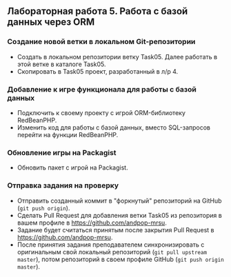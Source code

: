 
##                             Лабораторная работа 5. Работа с базой данных через ORM

### Создание новой ветки в локальном Git-репозитории
* Создать в локальном репозитории ветку Task05. Далее работать в этой ветке в каталоге Task05.
* Скопировать в Task05 проект, разработанный в л/р 4.

### Добавление к игре функционала для работы с базой данных
* Подключить к своему проекту с игрой ORM-библиотеку RedBeanPHP.
* Изменить код для работы с базой данных, вместо SQL-запросов перейти на функции RedBeanPHP.

### Обновление игры на Packagist
* Обновить пакет с игрой на Packagist.

### Отправка задания на проверку
* Отправить созданный коммит в "форкнутый" репозиторий на GitHub (`git push origin`).
* Сделать Pull Request для добавления ветки Task05 из репозитория в вашем профиле в https://github.com/andpop-mrsu.
* Задание будет считаться принятым после закрытия Pull Request в https://github.com/andpop-mrsu.
* После принятия задания преподавателем синхронизировать с оригинальным свой локальный репозиторий (`git pull upstream master`), потом репозиторий в своем профиле GitHub (`git push origin master`).
